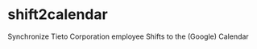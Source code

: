 shift2calendar
==============

Synchronize Tieto Corporation employee Shifts to the (Google) Calendar